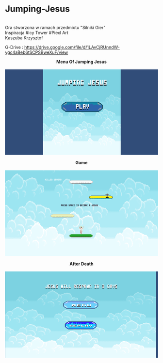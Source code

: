 # Jumping-Jesus
<br> Gra stworzona w ramach przedmiotu "Silniki Gier" </b></br> 
Inspiracja #Icy Tower #Piexl Art </br>
Kaszuba Krzysztof </br>


G-Drive   :  https://drive.google.com/file/d/1LAvCjRUnndW-ygc4aBeb6tSCPSBweXuF/view </br>




<b> <center>  Menu Of Jumping Jesus </b> </center> </br>
![](Pictures/Menu.png)

<b> <center>  Game  </b> </center> </br>
![](Pictures/Game.png)

<b> <center>  After Death </b> </center> </br>
![](Pictures/GameOver.png)
